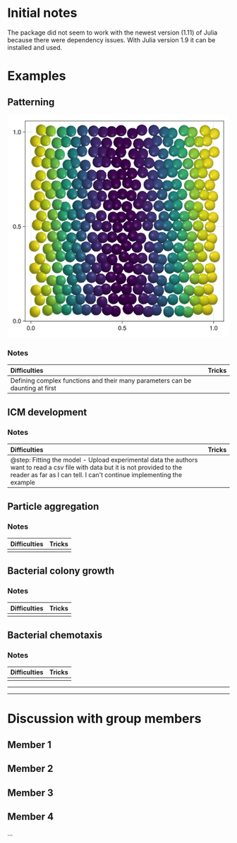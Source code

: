 # Initial notes
The package did not seem to work with the newest version (1.11) of Julia because there were dependency issues. With Julia version 1.9 it can be installed and used.


# Examples
## Patterning
![Patterning Gif](https://github.com/MarkoKorb/CellBasedModelsF1/blob/master/results/patterning_example.gif)

### Notes
| Difficulties | Tricks |
| :----------- | :----- |
| Defining complex functions and their many parameters can be daunting at first |  |

## ICM development
### Notes
| Difficulties | Tricks |
| :----------- | :----- |
| @step: Fitting the model - Upload experimental data the authors want to read a csv file with data but it is not provided to the reader as far as I can tell. I can't continue implementing the example |  |

## Particle aggregation
### Notes
| Difficulties | Tricks |
| :----------- | :----- |
|  |  |

## Bacterial colony growth
### Notes
| Difficulties | Tricks |
| :----------- | :----- |
|  |  |

## Bacterial chemotaxis
### Notes
| Difficulties | Tricks |
| :----------- | :----- |
|  |  |

---
---

# Discussion with group members
## Member 1


## Member 2


## Member 3


## Member 4
...
